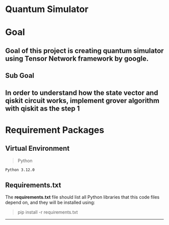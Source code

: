 Quantum Simulator 
===

# Goal 

Goal of this project is creating quantum simulator using Tensor Network framework by google.
---

## Sub Goal

In order to understand how the state vector and qiskit circuit works, implement grover algorithm with qiskit as the step 1
---

# Requirement Packages

## Virtual Environment
> Python

    Python 3.12.0   
     


## Requirements.txt
The **requirements.txt** file should list all Python libraries that this code files depend on, and they will be installed using:
> pip install -r requirements.txt
---